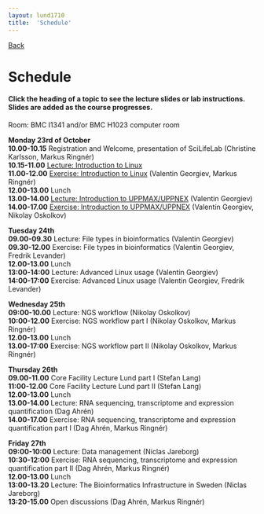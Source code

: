 ```yaml
---
layout: lund1710
title:  'Schedule'
---
```

[Back](index)

# Schedule
#### Click the heading of a topic to see the lecture slides or lab instructions. Slides are added as the course progresses.

Room: BMC I1341 and/or BMC H1023 computer room

**Monday 23rd of October**  
**10.00-10.15** Registration and Welcome, presentation of SciLifeLab (Christine Karlsson, Markus Ringnér)  
**10.15-11.00** [Lecture: Introduction to Linux](slides/linux-tutorial.pdf)  
**11.00-12.00** [Exercise: Introduction to Linux](labs/linux-intro) (Valentin Georgiev, Markus Ringnér)  
**12.00-13.00** Lunch  
**13.00-14.00** [Lecture: Introduction to UPPMAX/UPPNEX](slides/UPPMAX-tutorial.pdf) (Valentin Georgiev)    
**14.00-17.00** [Exercise: Introduction to UPPMAX/UPPNEX](labs/uppmax-intro) (Valentin Georgiev, Nikolay Oskolkov) 

**Tuesday 24th**   
**09.00-09.30** Lecture: File types in bioinformatics (Valentin Georgiev)  
**09.30-12.00** Exercise: File types in bioinformatics (Valentin Georgiev, Fredrik Levander)  
**12.00-13.00** Lunch  
**13:00-14:00** Lecture: Advanced Linux usage (Valentin Georgiev)  
**14:00-17:00** Exercise: Advanced Linux usage (Valentin Georgiev, Fredrik Levander)  

**Wednesday 25th**   
**09:00-10.00** Lecture: NGS workflow (Nikolay Oskolkov)  
**10:00-12.00** Exercise: NGS workflow part I (Nikolay Oskolkov, Markus Ringnér)  
**12.00-13.00** Lunch  
**13.00-17:00** Exercise: NGS workflow part II (Nikolay Oskolkov, Markus Ringnér)  

**Thursday 26th**   
**09.00-11.00** Core Facility Lecture Lund part I (Stefan Lang)  
**11:00-12.00** Core Facility Lecture Lund part II (Stefan Lang)   
**12.00-13.00** Lunch   
**13.00-14.00** Lecture: RNA sequencing, transcriptome and expression quantification (Dag Ahrén)   
**14.00-17.00** Exercise: RNA sequencing, transcriptome and expression quantification part I (Dag Ahrén, Markus Ringnér)  

**Friday 27th**   
**09:00-10:00** Lecture: Data management (Niclas Jareborg)  
**10:30-12:00** Exercise: RNA sequencing, transcriptome and expression quantification part II (Dag Ahrén, Markus Ringnér)  
**12.00-13.00** Lunch  
**13:00-13.20** Lecture: The Bioinformatics Infrastructure in Sweden (Niclas Jareborg)  
**13:20-15.00** Open discussions (Dag Ahrén, Markus Ringnér)  
